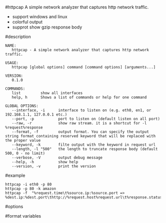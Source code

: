 #httpcap
A simple network analyzer that captures http network traffic.

* support windows and linux
* colorful output
* supprot show gzip response body

#description

```
NAME:
   httpcap - A simple network analyzer that captures http network traffic.

USAGE:
   httpcap [global options] command [command options] [arguments...]

VERSION:
   0.1.0

COMMANDS:
   list         show all interfaces
   help, h      Shows a list of commands or help for one command

GLOBAL OPTIONS:
   --interface, -i      interface to listen on (e.g. eth0, en1, or 192.168.1.1, 127.0.0.1 etc.)
   --port, -p           port to listen on (default listen on all port)
   --raw, -r            show raw stream. it is a shortcut for -l %request%response
   --format, -f         output format. You can specify the output string format containing reserved keyword that will be replaced with the proper value
   --keyword, -k        filte output with the keyword in request url
   --length, -l "500"   the length to truncate response body (default 500, 0 - no limit)
   --verbose, -V        output debug message
   --help, -h           show help
   --version, -v        print the version
```



#example

```
httpcap -i eth0 -p 80
httpcap -p 80 -k amazon
httpcap -f  "%request.time\t%source.ip:%source.port => %dest.ip:%dest.port\thttp://%request.host%request.url\t%response.status"
```


#options


#format variables